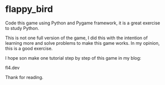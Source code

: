 # flappy_bird
Code this game using Python and Pygame framework, it is a great exercise to study Python.

This is not one full version of the game, I did this with the intention of learning more and solve problems to make this game works. In my opinion, this is a good exercise.

I hope son make one tutorial step by step of this game in my blog:

fl4.dev 

Thank for reading.
